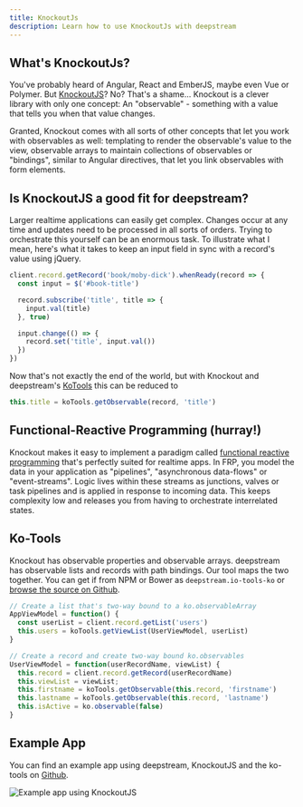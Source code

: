 ```yaml
---
title: KnockoutJs
description: Learn how to use KnockoutJs with deepstream
---
```


## What's KnockoutJs?
You've probably heard of Angular, React and EmberJS, maybe even Vue or Polymer. But [KnockoutJS](http://knockoutjs.com/)? No? That's a shame...
Knockout is a clever library with only one concept: An "observable" - something with a value that tells you when that value changes.

Granted, Knockout comes with all sorts of other concepts that let you work with observables as well: templating to render the observable's value to the view, observable arrays to maintain collections of observables or "bindings", similar to Angular directives, that let you link observables with form elements.

## Is KnockoutJS a good fit for deepstream?
Larger realtime applications can easily get complex. Changes occur at any time and updates need to be processed in all sorts of orders. Trying to orchestrate this yourself can be an enormous task.
To illustrate what I mean, here's what it takes to keep an input field in sync with a record's value using jQuery.

```javascript
client.record.getRecord('book/moby-dick').whenReady(record => {
  const input = $('#book-title')

  record.subscribe('title', title => {
    input.val(title)
  }, true)

  input.change(() => {
    record.set('title', input.val())
  })
})
```

Now that's not exactly the end of the world, but with Knockout and deepstream's [KoTools](https://github.com/deepstreamIO/deepstream.io-tools-ko) this can be reduced to

```javascript
this.title = koTools.getObservable(record, 'title')
```

## Functional-Reactive Programming (hurray!)
Knockout makes it easy to implement a paradigm called [functional reactive programming](https://en.wikipedia.org/wiki/Functional_reactive_programming) that's perfectly suited for realtime apps.
In FRP, you model the data in your application as "pipelines", "asynchronous data-flows" or "event-streams". Logic lives within these streams as junctions, valves or task pipelines and is applied in response to incoming data. This keeps complexity low and releases you from having to orchestrate interrelated states.

## Ko-Tools
Knockout has observable properties and observable arrays. deepstream has observable lists and records with path bindings. Our tool maps the two together. You can get if from NPM or Bower as `deepstream.io-tools-ko` or [browse the source on Github](https://github.com/deepstreamIO/deepstream.io-tools-ko).

```javascript
// Create a list that's two-way bound to a ko.observableArray
AppViewModel = function() {
  const userList = client.record.getList('users')
  this.users = koTools.getViewList(UserViewModel, userList)
}

// Create a record and create two-way bound ko.observables
UserViewModel = function(userRecordName, viewList) {
  this.record = client.record.getRecord(userRecordName)
  this.viewList = viewList;
  this.firstname = koTools.getObservable(this.record, 'firstname')
  this.lastname = koTools.getObservable(this.record, 'lastname')
  this.isActive = ko.observable(false)
}
```

## Example App
You can find an example app using deepstream, KnockoutJS and the ko-tools on [Github](https://github.com/deepstreamIO/ds-demo-simple-app-ko).

![Example app using KnockoutJS](simple-app.png)
